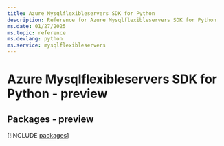 ```yaml
---
title: Azure Mysqlflexibleservers SDK for Python
description: Reference for Azure Mysqlflexibleservers SDK for Python
ms.date: 01/27/2025
ms.topic: reference
ms.devlang: python
ms.service: mysqlflexibleservers
---
```

# Azure Mysqlflexibleservers SDK for Python - preview
## Packages - preview
[!INCLUDE [packages](mysqlflexibleservers-index.md)]